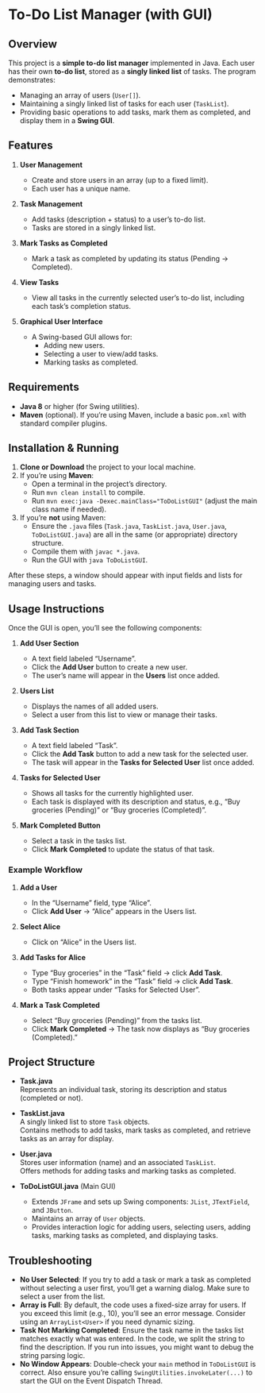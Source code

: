 # To-Do List Manager (with GUI)

## Overview

This project is a **simple to-do list manager** implemented in Java. Each user has their own **to-do list**, stored as a **singly linked list** of tasks. The program demonstrates:
- Managing an array of users (`User[]`).
- Maintaining a singly linked list of tasks for each user (`TaskList`).
- Providing basic operations to add tasks, mark them as completed, and display them in a **Swing GUI**.

## Features

1. **User Management**  
   - Create and store users in an array (up to a fixed limit).  
   - Each user has a unique name.

2. **Task Management**  
   - Add tasks (description + status) to a user’s to-do list.  
   - Tasks are stored in a singly linked list.

3. **Mark Tasks as Completed**  
   - Mark a task as completed by updating its status (Pending → Completed).

4. **View Tasks**  
   - View all tasks in the currently selected user’s to-do list, including each task’s completion status.

5. **Graphical User Interface**  
   - A Swing-based GUI allows for:
     - Adding new users.
     - Selecting a user to view/add tasks.
     - Marking tasks as completed.

## Requirements

- **Java 8** or higher (for Swing utilities).
- **Maven** (optional). If you’re using Maven, include a basic `pom.xml` with standard compiler plugins.

## Installation & Running

1. **Clone or Download** the project to your local machine.
2. If you’re using **Maven**:
   - Open a terminal in the project’s directory.
   - Run `mvn clean install` to compile.
   - Run `mvn exec:java -Dexec.mainClass="ToDoListGUI"` (adjust the main class name if needed).
3. If you’re **not** using Maven:
   - Ensure the `.java` files (`Task.java`, `TaskList.java`, `User.java`, `ToDoListGUI.java`) are all in the same (or appropriate) directory structure.
   - Compile them with `javac *.java`.
   - Run the GUI with `java ToDoListGUI`.

After these steps, a window should appear with input fields and lists for managing users and tasks.

## Usage Instructions

Once the GUI is open, you’ll see the following components:

1. **Add User Section**  
   - A text field labeled “Username”.
   - Click the **Add User** button to create a new user.
   - The user’s name will appear in the **Users** list once added.

2. **Users List**  
   - Displays the names of all added users.
   - Select a user from this list to view or manage their tasks.

3. **Add Task Section**  
   - A text field labeled “Task”.
   - Click the **Add Task** button to add a new task for the selected user.
   - The task will appear in the **Tasks for Selected User** list once added.

4. **Tasks for Selected User**  
   - Shows all tasks for the currently highlighted user.
   - Each task is displayed with its description and status, e.g., “Buy groceries (Pending)” or “Buy groceries (Completed)”.

5. **Mark Completed Button**  
   - Select a task in the tasks list.
   - Click **Mark Completed** to update the status of that task.

### Example Workflow

1. **Add a User**  
   - In the “Username” field, type “Alice”.
   - Click **Add User** → “Alice” appears in the Users list.

2. **Select Alice**  
   - Click on “Alice” in the Users list.

3. **Add Tasks for Alice**  
   - Type “Buy groceries” in the “Task” field → click **Add Task**.
   - Type “Finish homework” in the “Task” field → click **Add Task**.
   - Both tasks appear under “Tasks for Selected User”.

4. **Mark a Task Completed**  
   - Select “Buy groceries (Pending)” from the tasks list.
   - Click **Mark Completed** → The task now displays as “Buy groceries (Completed).”

## Project Structure

- **Task.java**  
  Represents an individual task, storing its description and status (completed or not).

- **TaskList.java**  
  A singly linked list to store `Task` objects.  
  Contains methods to add tasks, mark tasks as completed, and retrieve tasks as an array for display.

- **User.java**  
  Stores user information (name) and an associated `TaskList`.  
  Offers methods for adding tasks and marking tasks as completed.

- **ToDoListGUI.java** (Main GUI)  
  - Extends `JFrame` and sets up Swing components: `JList`, `JTextField`, and `JButton`.
  - Maintains an array of `User` objects.
  - Provides interaction logic for adding users, selecting users, adding tasks, marking tasks as completed, and displaying tasks.

## Troubleshooting

- **No User Selected**: If you try to add a task or mark a task as completed without selecting a user first, you’ll get a warning dialog. Make sure to select a user from the list.
- **Array is Full**: By default, the code uses a fixed-size array for users. If you exceed this limit (e.g., 10), you’ll see an error message. Consider using an `ArrayList<User>` if you need dynamic sizing.
- **Task Not Marking Completed**: Ensure the task name in the tasks list matches exactly what was entered. In the code, we split the string to find the description. If you run into issues, you might want to debug the string parsing logic.
- **No Window Appears**: Double-check your `main` method in `ToDoListGUI` is correct. Also ensure you’re calling `SwingUtilities.invokeLater(...)` to start the GUI on the Event Dispatch Thread.

